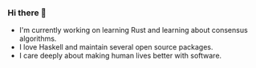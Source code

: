 ### Hi there 👋

- I'm currently working on learning Rust and learning about consensus algorithms.
- I love Haskell and maintain several open source packages.
- I care deeply about making human lives better with software.

<!--
**SamuelSchlesinger/SamuelSchlesinger** is a ✨ _special_ ✨ repository because its `README.md` (this file) appears on your GitHub profile.

Here are some ideas to get you started:

- 🔭 I’m currently working on ...
- 🌱 I’m currently learning ...
- 👯 I’m looking to collaborate on ...
- 🤔 I’m looking for help with ...
- 💬 Ask me about ...
- 📫 How to reach me: ...
- 😄 Pronouns: ...
- ⚡ Fun fact: ...
-->
